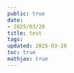 ```yaml
---
public: true
date:
- 2025/03/20
title: test
tags:
updated: 2025-03-28
toc: true
mathjax: true
---
```







